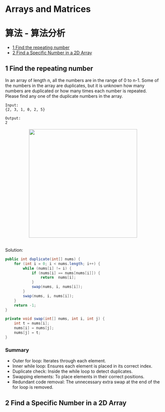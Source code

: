 # Arrays and Matrices

# 算法 - 算法分析
<!-- GFM-TOC -->
* [1 Find the repeating number](#1-Find-the-repeating-number)
* [2 Find a Specific Number in a 2D Array](#2-Find-a-Specific-Number-in-a-2DArray)

<!-- GFM-TOC -->




## 1 Find the repeating number

In an array of length n, all the numbers are in the range of 0 to n-1. Some of the numbers in the array are duplicates, but it is unknown how many numbers are duplicated or how many times each number is repeated. Please find any one of the duplicate numbers in the array.


```
Input:
{2, 3, 1, 0, 2, 5}

Output:
2
```

<div align="center"> <img src="https://cs-notes-1256109796.cos.ap-guangzhou.myqcloud.com/643b6f18-f933-4ac5-aa7a-e304dbd7fe49.gif" width="350px"> </div><br>

Solution: 

```java
public int duplicate(int[] nums) {
    for (int i = 0; i < nums.length; i++) {
        while (nums[i] != i) {
            if (nums[i] == nums[nums[i]]) {
                return  nums[i];
            }
            swap(nums, i, nums[i]);
        }
        swap(nums, i, nums[i]);
    }
    return -1;
}

private void swap(int[] nums, int i, int j) {
    int t = nums[i];
    nums[i] = nums[j];
    nums[j] = t;
}
```

### Summary

- Outer for loop: Iterates through each element.
- Inner while loop: Ensures each element is placed in its correct index.
- Duplicate check: Inside the while loop to detect duplicates.
- Swapping elements: To place elements in their correct positions.
- Redundant code removal: The unnecessary extra swap at the end of the for loop is removed.

## 2 Find a Specific Number in a 2D Array



